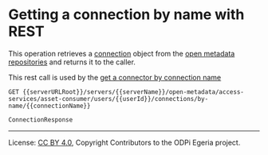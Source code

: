 <!-- SPDX-License-Identifier: CC-BY-4.0 -->
<!-- Copyright Contributors to the ODPi Egeria project. -->

# Getting a connection by name with REST

This operation retrieves a [connection](../../../../../frameworks/open-connector-framework/docs/concepts/connection.md) object
from the [open metadata repositories](../../../../../repository-services/docs/open-metadata-repository.md)
and returns it to the caller.


This rest call is used by the [get a connector by connection name](../../../asset-consumer-client/docs/user/java-client/get-connector-by-name-with-java.md)

```
GET {{serverURLRoot}}/servers/{{serverName}}/open-metadata/access-services/asset-consumer/users/{{userId}}/connections/by-name/{{connectionName}}
```

```java
ConnectionResponse 
```

----
License: [CC BY 4.0](https://creativecommons.org/licenses/by/4.0/),
Copyright Contributors to the ODPi Egeria project.